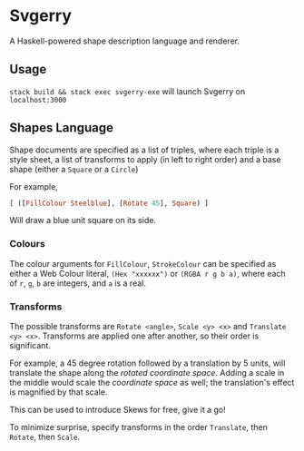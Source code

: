 # Svgerry

A Haskell-powered shape description language and renderer.

## Usage

`stack build && stack exec svgerry-exe` will launch Svgerry on `localhost:3000`

## Shapes Language
Shape documents are specified as a list of triples, where each triple is a style sheet, a list of transforms to apply (in left to right order) and a base shape (either a `Square` or a `Circle`)

For example,
```haskell
[ ([FillColour Steelblue], [Rotate 45], Square) ]
```

Will draw a blue unit square on its side.


### Colours
The colour arguments for `FillColour`, `StrokeColour` can be specified as either a Web Colour literal, `(Hex "xxxxxx")` or `(RGBA r g b a)`, where each of `r`, `g`, `b` are integers, and `a` is a real.

### Transforms
The possible transforms are `Rotate <angle>`, `Scale <y> <x>` and `Translate <y> <x>`. Transforms are applied one after another, so their order is significant.

For example, a 45 degree rotation followed by a translation by 5 units, will translate the shape along the _rotated coordinate space_. Adding a scale in the middle would scale the _coordinate space_ as well; the translation's effect is magnified by that scale.

This can be used to introduce Skews for free, give it a go!

To minimize surprise, specify transforms in the order `Translate`, then `Rotate`, then `Scale`.
